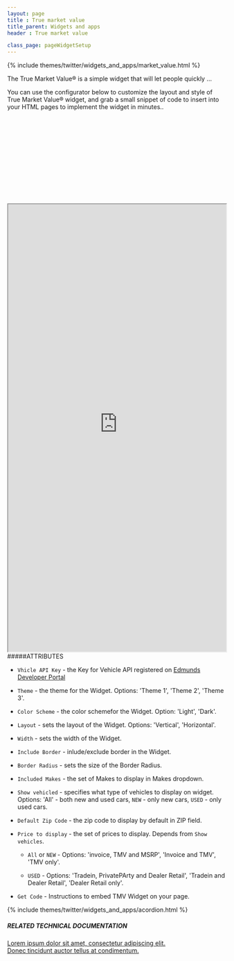 ```yaml
---
layout: page
title : True market value
title_parent: Widgets and apps
header : True market value

class_page: pageWidgetSetup
---
```


{% include themes/twitter/widgets_and_apps/market_value.html %}

The True Market Value®  is a simple widget that will let people quickly ...

You can use the configurator below to customize the layout and style of  True Market Value® widget, and grab a small snippet of code to insert into your HTML pages to implement the widget in minutes..

<div class="pre-loader" style="height: 200px;">&nbsp;</div>
<iframe src="http://edmundswidgets-staging.herokuapp.com/tmv/v2?portal=true" width="100%" height="1031" align="left" class="iframeWidget">	
</iframe>


#####ATTRIBUTES

* `Vhicle API Key` - the Key for Vehicle API registered on <a class='blueLink' href='http://edmundsapi.github.io' title='Edmunds Developer Portal'>Edmunds Developer Portal</a>
* `Theme` - the theme for the Widget. Options: 'Theme 1', 'Theme 2', 'Theme 3'.
* `Color Scheme` - the color schemefor the Widget. Option: 'Light', 'Dark'.
* `Layout` - sets the layout of the Widget. Options: 'Vertical', 'Horizontal'.
* `Width` - sets the width of the Widget.
* `Include Border` - inlude/exclude border in the Widget.
* `Border Radius` - sets the size of the  Border Radius.
* `Included Makes` - the set of Makes to display in Makes dropdown.
* `Show vehicled` - specifies what type of vehicles to display on widget. Options: 'All' - both new and used cars, `NEW` - only new cars, `USED` - only used cars.
* `Default Zip Code` - the zip code to display by default in ZIP field.
* `Price to display` - the set of prices to display. Depends from `Show vehicles`.

	* `All` or `NEW` - Options: 'invoice, TMV and MSRP', 'Invoice and TMV', 'TMV only'.

	* `USED` - Options: 'Tradein, PrivatePArty and Dealer Retail', 'Tradein and Dealer Retail', 'Dealer Retail only'.

* `Get Code` - Instructions to embed TMV Widget on your page.

{% include themes/twitter/widgets_and_apps/acordion.html %}



<div class="blogLinks">
<h5>RELATED TECHNICAL DOCUMENTATION
</h5> 
<a class='blueLink' href='{{ PATH }}/under_construction.html' title=''>Lorem ipsum dolor sit amet, consectetur adipiscing elit.
</a>
</br>
<a class='blueLink' href='{{ PATH }}/under_construction.html' title=''>Donec tincidunt auctor tellus at condimentum.
</a>
</div>